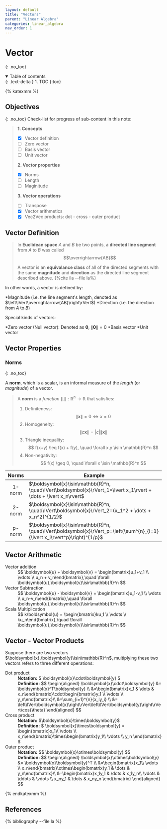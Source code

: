 ```yaml
---
layout: default
title: "Vectors"
parent: "Linear Algebra"
categories: linear_algebra
nav_order: 1
---
```

# Vector
{: .no_toc}

<details open markdown="block">
  <summary>
    Table of contents
  </summary>
  {: .text-delta }
1. TOC
{:toc}
</details>

{% katexmm %}

## Objectives
{: .no_toc}
Check-list for progress of sub-content in this note:

> **1. Concepts**
>
> - [x] Vector definition
> - [ ] Zero vector
> - [ ] Basis vector
> - [ ] Unit vector
>
> **2. Vector properties**
>
> - [x] Norms
> - [ ] Length
> - [ ] Maginitude
>
> **3. Vector operations**
>
> - [ ] Transpose
> - [x] Vector arithmetics
> - [x] Vec2Vec products: dot - cross - outer product

## Vector Definition

> In **Euclidean space** $A$ and $B$ be two points, a **directed line segment** from $A$ to $B$ was called $$\overrightarrow{AB}$$
>
> A vector is an **equivalance class** of all of the directed segments with the same **magnitude** and **direction** as the directed line segment described above.
> {%cite ila --file la%}

In other words, a vector is defined by:

*Magnitude (i.e. the line segment's length, denoted as $\left\lVert\overrightarrow{AB}\right\rVert$)
*Direction (i.e. the direction from $A$ to $B$)

Special kinds of vectors:

*Zero vector (Null vector): Denoted as $\boldsymbol{0}$, $\lVert\boldsymbol{0}\rVert=0$
*Basis vector
*Unit vector

## Vector Properties

### Norms
{: .no_toc}

A **norm**, which is a scalar, is an informal measure of the *length* (or *magnitude*) of a vector.

> A **norm** is a *function* $\lVert.\rVert: \mathbb{R}^n\rightarrow\mathbb{R}$ that satisfies:
>
> 1. Definiteness: $$ \lVert \boldsymbol{x}\rVert = 0 \iff x = 0 $$
> 2. Homogeneity:  $$ \lVert c\boldsymbol{x}\rVert = \lvert c\rvert\lVert\boldsymbol{x}\rVert$$
> 3. Triangle inequality: $$ f(x+y) \leq f(x) + f(y), \quad \forall x,y \isin \mathbb{R}^n $$
> 4. Non-negativity: $$ f(x) \geq 0, \quad \forall x \isin \mathbb{R}^n $$

| Norms | Example |
|:-----:|--------|
|1-norm|$\boldsymbol{x}\isin\mathbb{R}^n, \quad\lVert\boldsymbol{x}\rVert_1=\lvert x_1\rvert + \dots + \lvert x_n\rvert$|
|2-norm|$\boldsymbol{x}\isin\mathbb{R}^n, \quad\lVert\boldsymbol{x}\rVert_2=(x_1^2 + \dots + x_n^2)^{1/2}$|
|p-norm|$\boldsymbol{x}\isin\mathbb{R}^n, \quad\lVert\boldsymbol{x}\rVert_p=\left(\sum^{n}_{i=1}{\lvert x_i\rvert^p}\right)^{1/p}$|

## Vector Arithmetic

<dl>
  <dt>Vector addition</dt>
  <dd>
    $$
    \boldsymbol{u} + \boldsymbol{v} = \begin{bmatrix}u_1+v_1 \\ \vdots \\ u_n + v_n\end{bmatrix},\quad \forall \boldsymbol{u},\boldsymbol{v}\isin\mathbb{R}^n
    $$
  </dd>
  <dt>Vector Subtraction</dt>
  <dd>
    $$
    \boldsymbol{u} - \boldsymbol{v} = \begin{bmatrix}u_1-v_1 \\ \vdots \\ u_n-v_n\end{bmatrix},\quad \forall \boldsymbol{u},\boldsymbol{v}\isin\mathbb{R}^n
    $$
  </dd>
  <dt>Scala Multiplication</dt>
  <dd>
    $$
    k\boldsymbol{u} = \begin{bmatrix}ku_1 \\ \vdots \\ ku_n\end{bmatrix},\quad \forall \boldsymbol{u},\boldsymbol{v}\isin\mathbb{R}^n
    $$
  </dd>
</dl>

## Vector - Vector Products

Suppose there are two vectors $\boldsymbol{x},\boldsymbol{y}\isin\mathbb{R}^n$,  multiplying these two vectors refers to three different operations:

<dl>
  <dt>
    Dot product
  </dt>
  <dd>
    <b>Notation:</b>
    $
      \boldsymbol{x}\cdot\boldsymbol{y}
    $
  </dd>
  <dd>
    <b>Definition:</b>
    $$
      \begin{aligned}
      \boldsymbol{x}\cdot\boldsymbol{y} &= \boldsymbol{x}^T\boldsymbol{y} \\
      &=\begin{bmatrix}x_1 & \dots & x_n\end{bmatrix}\cdot\begin{bmatrix}y_1 \\ \vdots \\ y_n\end{bmatrix}\\
      &=\sum_{i=1}^{n}{x_iy_i} \\
      &= \left\lVert\boldsymbol{x}\right\rVert\left\lVert\boldsymbol{y}\right\rVert\cos{\theta}
      \end{aligned}
    $$
  </dd>

  <dt>Cross product</dt>
  <dd>
    <b>Notation:</b> $\boldsymbol{x}\times\boldsymbol{y}$
  </dd>
  <dd>
    <b>Definition:</b>
    $
      \boldsymbol{x}\times\boldsymbol{y} = \begin{bmatrix}x_1\\ \vdots \\ x_n\end{bmatrix}\times\begin{bmatrix}y_1\\ \vdots \\ y_n \end{bmatrix}
    $
  </dd>

  <dt>Outer product</dt>
  <dd>
    <b>Notation:</b>
      $$
        \boldsymbol{x}\otimes\boldsymbol{y}
      $$
  </dd>
  <dd>
    <b>Definition:</b>
    $$
      \begin{aligned}
        \boldsymbol{x}\otimes\boldsymbol{y} &= \boldsymbol{x}\boldsymbol{y}^T \\
        &=\begin{bmatrix}x_1\\ \vdots \\ x_n\end{bmatrix}\otimes\begin{bmatrix}y_1 & \dots & y_n\end{bmatrix}\\
        &=\begin{bmatrix}x_1y_1 & \dots & x_1y_n\\ \vdots & \ddots & \vdots \\ x_ny_1 & \dots & x_ny_n \end{bmatrix}
      \end{aligned}
    $$
  </dd>
</dl>

{% endkatexmm %}

## References

{% bibliography --file la %}
